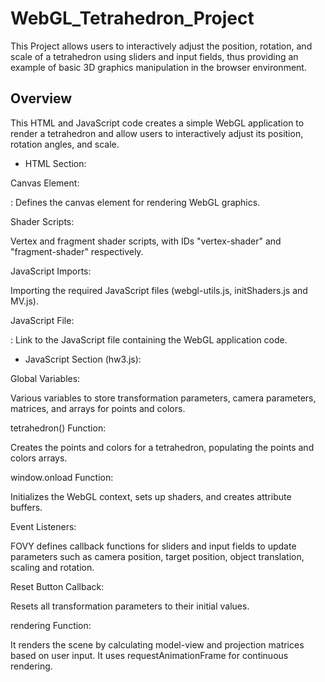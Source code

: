# WebGL_Tetrahedron_Project
 This Project allows users to interactively adjust the position, rotation, and scale of a tetrahedron using sliders and input fields, thus providing an example of basic 3D graphics manipulation in the browser environment.

## Overview
This HTML and JavaScript code creates a simple WebGL application to render a tetrahedron and allow users to interactively adjust its position, rotation angles, and scale.

- HTML Section:

Canvas Element:

<canvas id="gl-canvas" width="512" height="512">: Defines the canvas element for rendering WebGL graphics.

Shader Scripts:

Vertex and fragment shader scripts, with IDs "vertex-shader" and "fragment-shader" respectively.

JavaScript Imports:

Importing the required JavaScript files (webgl-utils.js, initShaders.js and MV.js).

JavaScript File:

<script type="text/javascript" src="hw3.js"></script>: Link to the JavaScript file containing the WebGL application code.


- JavaScript Section (hw3.js):
  
Global Variables:

Various variables to store transformation parameters, camera parameters, matrices, and arrays for points and colors.

tetrahedron() Function:

Creates the points and colors for a tetrahedron, populating the points and colors arrays.

window.onload Function:

Initializes the WebGL context, sets up shaders, and creates attribute buffers.

Event Listeners:

FOVY defines callback functions for sliders and input fields to update parameters such as camera position, target position, object translation, scaling and rotation.

Reset Button Callback:

Resets all transformation parameters to their initial values.

rendering Function:

It renders the scene by calculating model-view and projection matrices based on user input. It uses requestAnimationFrame for continuous rendering.
